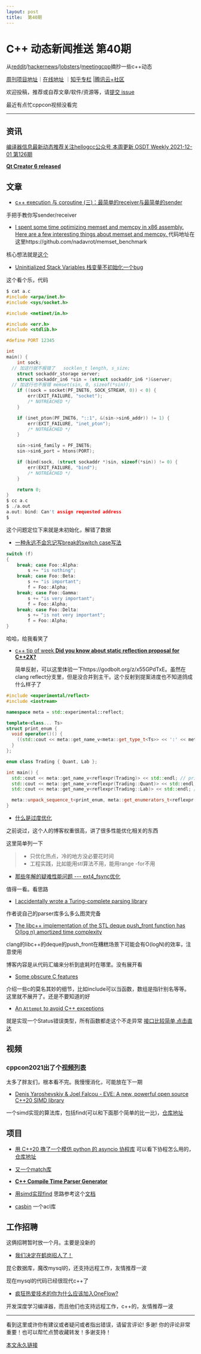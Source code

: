 ```yaml
---
layout: post
title:  第40期
---
```


# C++ 动态新闻推送 第40期

从[reddit](https://www.reddit.com/r/cpp/)/[hackernews](https://news.ycombinator.com/)/[lobsters](https://lobste.rs/)/[meetingcpp](https://www.meetingcpp.com/blog/blogroll/items/Meeting-Cpp-Blogroll-308.html)摘抄一些c++动态

[周刊项目地址](https://github.com/wanghenshui/cppweeklynews)｜[在线地址](https://wanghenshui.github.io/cppweeklynews/) ｜[知乎专栏](https://www.zhihu.com/column/jieyaren) |[腾讯云+社区](https://cloud.tencent.com/developer/column/92884)

欢迎投稿，推荐或自荐文章/软件/资源等，请[提交 issue](https://github.com/wanghenshui/cppweeklynews/issues)

最近有点忙cppcon视频没看完

---

## 资讯

[编译器信息最新动态推荐关注hellogcc公众号 本周更新 OSDT Weekly 2021-12-01 第126期](https://github.com/hellogcc/osdt-weekly/blob/master/weekly/2021-12-01.md)

[**Qt Creator 6 released**](https://www.qt.io/blog/qt-creator-6-released)

## 文章

- [c++ execution 与 coroutine (三)：最简单的receiver与最简单的sender](https://zhuanlan.zhihu.com/p/438192977)

手把手教你写sender/receiver

- [I spent some time optimizing memset and memcpy in x86 assembly. Here are a few interesting things about memset and memcpy. ](https://mobile.twitter.com/nadavrot/status/1464364566117191685) 代码地址在这里https://github.com/nadavrot/memset_benchmark

核心想法就是[这个](https://msrc-blog.microsoft.com/2021/01/11/building-faster-amd64-memset-routines/)

- [Uninitialized Stack Variables 栈变量不初始化一个bug](https://www.netmeister.org/blog/stack-vars.html)

这个看个乐，代码

```c
$ cat a.c
#include <arpa/inet.h>
#include <sys/socket.h>

#include <netinet/in.h>

#include <err.h>
#include <stdlib.h>

#define PORT 12345

int
main() {
	int sock;
  // 加这行就不报错了	socklen_t length, s_size;
	struct sockaddr_storage server;
	struct sockaddr_in6 *sin = (struct sockaddr_in6 *)&server;
  // 加这行也不报错 memset(sin, 0, sizeof(*sin));
	if ((sock = socket(PF_INET6, SOCK_STREAM, 0)) < 0) {
		err(EXIT_FAILURE, "socket");
		/* NOTREACHED */
	}

	if (inet_pton(PF_INET6, "::1", &(sin->sin6_addr)) != 1) {
		err(EXIT_FAILURE, "inet_pton");
		/* NOTREACHED */
	}

	sin->sin6_family = PF_INET6;
	sin->sin6_port = htons(PORT);

	if (bind(sock, (struct sockaddr *)sin, sizeof(*sin)) != 0) {
		err(EXIT_FAILURE, "bind");
		/* NOTREACHED */
	}

	return 0;
}
$ cc a.c
$ ./a.out
a.out: bind: Can't assign requested address
$ 
```

这个问题定位下来就是未初始化，解错了数据

- [一种永远不会忘记写break的switch case写法](https://belaycpp.com/2021/11/30/prettier-switch-cases/)

```c++
switch (f)
{
    break; case Foo::Alpha:
        s += "is nothing";
    break; case Foo::Beta:
        s += "is important";
        f = Foo::Alpha;
    break; case Foo::Gamma:
        s += "is very important";
        f = Foo::Alpha;
    break; case Foo::Delta:
        s += "is not very important";
        f = Foo::Alpha;
}
```

哈哈，给我看笑了

- [c++ tip of week **Did you know about static reflection proposal for C++2X?** ](https://github.com/QuantlabFinancial/cpp_tip_of_the_week/)

  简单反射，可以这里体验一下https://godbolt.org/z/x55GPdTxE。虽然在clang reflect分支里，但是没合并到主干。这个反射到提案进度也不知道鸽成什么样子了

```c++
#include <experimental/reflect>
#include <iostream>

namespace meta = std::experimental::reflect;

template<class... Ts>
struct print_enum {
  void operator()() {
    ((std::cout << meta::get_name_v<meta::get_type_t<Ts>> << ':' << meta::get_name_v<Ts> << std::endl), ...);
  }
};

enum class Trading { Quant, Lab };

int main() {
  std::cout << meta::get_name_v<reflexpr(Trading)> << std::endl; // prints Trading
  std::cout << meta::get_name_v<reflexpr(Trading::Quant)> << std::endl; // prints Quant
  std::cout << meta::get_name_v<reflexpr(Trading::Lab)> << std::endl; // prints Lab

  meta::unpack_sequence_t<print_enum, meta::get_enumerators_t<reflexpr(Trading)>>{}(); // prints Trading::Quant, Trading::Lab
}
```

- [什么是过度优化](https://johnysswlab.com/what-are-premature-optimizations/)

之前说过，这个人的博客权重很高，讲了很多性能优化相关的东西

这里简单列一下

> - 只优化热点，冷的地方没必要花时间
> - 工程实践，比如能用stl算法不用，能用range -for不用

- [那些年解的疑难性能问题 --- ext4_fsync优化](https://zhuanlan.zhihu.com/p/339703328)

值得一看。看思路

- [I accidentally wrote a Turing-complete parsing library](https://www.foonathan.net/2021/11/lexy-turing/)

作者说自己的parser库多么多么图灵完备

- [The libc++ implementation of the STL deque push_front function has O(log n) amortized time complexity](https://1f604.blogspot.com/2021/11/the-libc-implementation-of-stl-deque.html)

clang的libc++的deque的push_front在糟糕场景下可能会有O(logN)的效率，注意使用

博客内容是从代码汇编来分析到底耗时在哪里。没有展开看



- [Some obscure C features](https://multun.net/obscure-c-features.html)

介绍一些c的莫名其妙的细节，比如include可以当函数，数组是指针别名等等。这里就不展开了。还是不要知道的好

- [An `Attempt` to avoid C++ exceptions](https://genodians.org/nfeske/2021-11-26-attempt-no-exceptions)

就是实现一个Status错误类型，所有函数都走这个不走异常 	[接口比较简单,点击直达](https://github.com/genodelabs/genode/blob/staging/repos/base/include/util/attempt.h)

## 视频

### cppcon2021出了个[视频列表](https://www.youtube.com/playlist?list=PLHTh1InhhwT6vjwMy3RG5Tnahw0G9qIx6)

太多了胖友们，根本看不完。我慢慢消化，可能放在下一期

- [Denis Yaroshevskiy & Joel Falcou - EVE: A new, powerful open source C++20 SIMD library](https://www.youtube.com/watch?v=ImMkbmgyW8o)

一个simd实现的算法库，包括find(可以和下面那个简单的比一比)，[仓库地址](https://github.com/jfalcou/eve)





## 项目

- [用 C++20 撸了一个模仿 python 的 asyncio 协程库](https://www.zhihu.com/question/332778359/answer/2251060182) 可以看下协程怎么用的，[仓库地址](https://github.com/netcan/asyncio)
- [又一个match库](https://github.com/groundswellaudio/strm)
- [**C++ Compile Time Parser Generator**](https://github.com/peter-winter/ctpg)

- [用simd实现find](https://github.com/SungJJinKang/std_find_simd) 思路参考这个[文档](https://gms.tf/stdfind-and-memchr-optimizations.html)
- [casbin](https://github.com/casbin/casbin-cpp) 一个acl库

## 工作招聘

这俩招聘暂时放一个月。主要是没新的

- [我们决定在鹤岗招人了！](https://zhuanlan.zhihu.com/p/435265036)

昆仑数据库，魔改mysql的，还支持远程工作，友情推荐一波

现在mysql的代码已经很现代c++了

- [疯狂热爱技术的你为什么应该加入OneFlow?](https://zhuanlan.zhihu.com/p/346358679)

 开发深度学习编译器，而且他们也支持远程工作，c++的，友情推荐一波

---

看到这里或许你有建议或者疑问或者指出错误，请留言评论! 多谢!  你的评论非常重要！也可以帮忙点赞收藏转发！多谢支持！

[本文永久链接](https://wanghenshui.github.io/cppweeklynews/posts/040.html)

